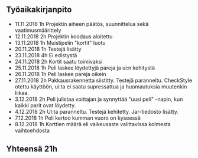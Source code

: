 ## Työaikakirjanpito

* 11.11.2018 1h Projektin aiheen päätös, suunnittelua sekä vaatimusmäärittely
* 12.11.2018 2h Projektin koodaus aloitettu
* 13.11.2018 1h Muistipelin "kortit" luotu
* 20.11.2018 1h Testejä lisätty
* 23.11.2018 4h Ei edistystä
* 24.11.2018 2h Kortit saatu toimivaksi
* 25.11.2018 1h Peli laskee löydettyjä pareja ja ui:n kehitystä
* 26.11.2018 1h Peli laskee pareja oikein
* 27.11.2018 2h Pakkausrakennetta siistitty. Testejä paranneltu. CheckStyle otettu käyttöön, ui:ta ei saatu supressattua ja huomautuksia muutenkin liikaa.
* 3.12.2018 2h Peli julistaa voittajan ja synnyttää "uusi peli" -napin, kun kaikki parit ovat löydetty.
* 4.12.2018 2h UI:ta paranneltu. Testejä kehitetty. Jar-tiedosto lisätty.
* 7.12.2018 1h Peli kertoo kumman vuoro on kyseessä
* 8.12.2018 1h Korttien määrä eli vaikeusaste valittavissa kolmesta vaihtoehdosta

## Yhteensä 21h
